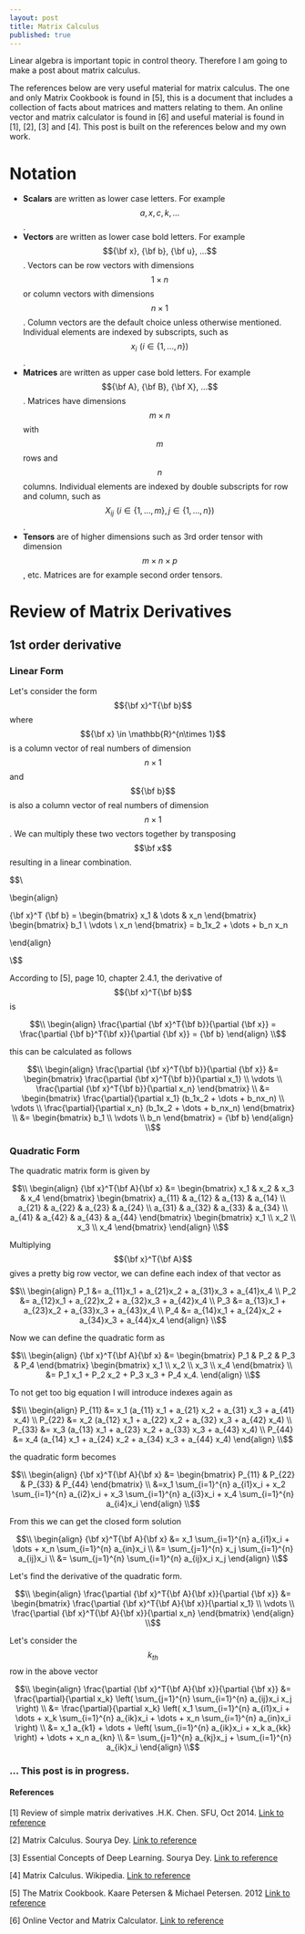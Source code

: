 ```yaml
---
layout: post
title: Matrix Calculus
published: true
---
```


Linear algebra is important topic in control theory. Therefore I am going to make a post about matrix calculus.

The references below are very useful material for matrix calculus. The one and only Matrix Cookbook is found in [5], this is a document that includes a collection of facts about matrices and matters relating to them. An online vector and matrix calculator is found in [6] and useful material is found in [1], [2], [3] and [4]. This post is built on the references below and my own work.

# Notation

* **Scalars** are written as lower case letters. For example $$a,x,c,k,...$$.
* **Vectors** are written as lower case bold letters. For example $${\bf x}, {\bf b}, {\bf u}, ...$$. Vectors can be row vectors with dimensions $$1\times n$$ or column vectors with dimensions $$n \times 1$$. Column vectors are the default choice unless otherwise mentioned. Individual elements are indexed by subscripts, such as $$x_i \, \, (i \in \{1,\dots,n\})$$.
* **Matrices** are written as upper case bold letters. For example $${\bf A}, {\bf B}, {\bf X}, ...$$. Matrices have dimensions $$m \times n$$ with $$m$$ rows and $$n$$ columns. Individual elements are indexed by double subscripts for row and column, such as $$X_{ij} \, \, (i \in \{1, \dots ,m\}, \, j \in \{1,\dots,n\})$$.
* **Tensors** are of higher dimensions such as 3rd order tensor with dimension $$m \times n \times p$$, etc. Matrices are for example second order tensors. 

# Review of Matrix Derivatives

## 1st order derivative

### Linear Form

Let's consider the form $${\bf x}^T{\bf b}$$ where $${\bf x} \in \mathbb{R}^{n\times 1}$$ is a column vector of real numbers of dimension $$n \times 1$$ and $${\bf b}$$ is also a column vector of real numbers of dimension $$n \times 1$$. We can multiply these two vectors together by transposing $$\bf x$$ resulting in a linear combination.

$$\\

\begin{align}

{\bf x}^T {\bf b} = \begin{bmatrix} x_1 & \dots & x_n \end{bmatrix} \begin{bmatrix} b_1 \\ \vdots \\ x_n \end{bmatrix} = b_1x_2 + \dots + b_n x_n

\end{align}

\\$$

According to [5], page 10, chapter 2.4.1, the derivative of $${\bf x}^T{\bf b}$$ is 

$$\\
\begin{align}
\frac{\partial {\bf x}^T{\bf b}}{\partial {\bf x}} = \frac{\partial {\bf b}^T{\bf x}}{\partial {\bf x}} = {\bf b}
\end{align}
\\$$

this can be calculated as follows

$$\\
\begin{align}
\frac{\partial {\bf x}^T{\bf b}}{\partial {\bf x}} &= \begin{bmatrix} \frac{\partial {\bf x}^T{\bf b}}{\partial x_1} \\ \vdots \\ \frac{\partial {\bf x}^T{\bf b}}{\partial x_n} \end{bmatrix} \\
&= \begin{bmatrix} \frac{\partial}{\partial x_1} (b_1x_2 + \dots + b_nx_n) \\ \vdots \\ \frac{\partial}{\partial x_n} (b_1x_2 + \dots + b_nx_n) \end{bmatrix} \\
&= \begin{bmatrix} b_1 \\ \vdots \\ b_n \end{bmatrix} = {\bf b}
\end{align}
\\$$

### Quadratic Form

The quadratic matrix form is given by

$$\\
\begin{align}
{\bf x}^T{\bf A}{\bf x} &= \begin{bmatrix} x_1 & x_2 & x_3 & x_4 \end{bmatrix} \begin{bmatrix} a_{11} & a_{12} & a_{13} & a_{14} \\
a_{21} & a_{22} & a_{23} & a_{24} \\
a_{31} & a_{32} & a_{33} & a_{34} \\
a_{41} & a_{42} & a_{43} & a_{44} 
\end{bmatrix}
\begin{bmatrix} x_1 \\ x_2 \\ x_3 \\ x_4 \end{bmatrix} 
\end{align}
\\$$

Multiplying $${\bf x}^T{\bf A}$$ gives a pretty big row vector, we can define each index of that vector as

$$\\
\begin{align}
P_1 &= a_{11}x_1 + a_{21}x_2 + a_{31}x_3 + a_{41}x_4 \\
P_2 &= a_{12}x_1 + a_{22}x_2 + a_{32}x_3 + a_{42}x_4 \\
P_3 &= a_{13}x_1 + a_{23}x_2 + a_{33}x_3 + a_{43}x_4 \\
P_4 &= a_{14}x_1 + a_{24}x_2 + a_{34}x_3 + a_{44}x_4 
\end{align}
\\$$

Now we can define the quadratic form as

$$\\
\begin{align}
{\bf x}^T{\bf A}{\bf x} &= \begin{bmatrix} P_1 & P_2 & P_3 & P_4 \end{bmatrix} 
\begin{bmatrix} x_1 \\ x_2 \\ x_3 \\ x_4 \end{bmatrix} \\
&= P_1 x_1 + P_2 x_2 + P_3 x_3 + P_4 x_4.
\end{align}
\\$$

To not get too big equation I will introduce indexes again as

$$\\
\begin{align}
P_{11} &= x_1 (a_{11} x_1 + a_{21} x_2 + a_{31} x_3 + a_{41} x_4) \\
P_{22} &= x_2 (a_{12} x_1 + a_{22} x_2 + a_{32} x_3 + a_{42} x_4) \\
P_{33} &= x_3 (a_{13} x_1 + a_{23} x_2 + a_{33} x_3 + a_{43} x_4) \\
P_{44} &= x_4 (a_{14} x_1 + a_{24} x_2 + a_{34} x_3 + a_{44} x_4) 
\end{align}
\\$$

the quadratic form becomes

$$\\
\begin{align}
 {\bf x}^T{\bf A}{\bf x} &= \begin{bmatrix} P_{11} & P_{22} & P_{33} & P_{44} \end{bmatrix} \\
&=x_1 \sum_{i=1}^{n} a_{i1}x_i + x_2 \sum_{i=1}^{n} a_{i2}x_i + x_3 \sum_{i=1}^{n} a_{i3}x_i + x_4 \sum_{i=1}^{n} a_{i4}x_i 
\end{align}
\\$$

From this we can get the closed form solution

$$\\
\begin{align}
 {\bf x}^T{\bf A}{\bf x} &= x_1 \sum_{i=1}^{n} a_{i1}x_i + \dots + x_n \sum_{i=1}^{n} a_{in}x_i \\
 &= \sum_{j=1}^{n} x_j \sum_{i=1}^{n} a_{ij}x_i \\
 &= \sum_{j=1}^{n} \sum_{i=1}^{n} a_{ij}x_i x_j
\end{align}
\\$$

Let's find the derivative of the quadratic form. 

$$\\
\begin{align}
\frac{\partial {\bf x}^T{\bf A}{\bf x}}{\partial {\bf x}}  &= \begin{bmatrix} \frac{\partial {\bf x}^T{\bf A}{\bf x}}{\partial x_1} \\ \vdots \\ \frac{\partial {\bf x}^T{\bf A}{\bf x}}{\partial x_n} \end{bmatrix}
\end{align}
\\$$

Let's consider the $$k_{th}$$ row in the above vector

$$\\
\begin{align}
\frac{\partial {\bf x}^T{\bf A}{\bf x}}{\partial {\bf x}}  &= \frac{\partial}{\partial x_k} \left( \sum_{j=1}^{n} \sum_{i=1}^{n} a_{ij}x_i x_j \right) \\
&= \frac{\partial}{\partial x_k} \left( x_1 \sum_{i=1}^{n} a_{i1}x_i + \dots + x_k \sum_{i=1}^{n} a_{ik}x_i + \dots + x_n \sum_{i=1}^{n} a_{in}x_i \right) \\
&= x_1 a_{k1} + \dots + \left( \sum_{i=1}^{n} a_{ik}x_i + x_k a_{kk} \right) + \dots + x_n a_{kn} \\
&= \sum_{j=1}^{n} a_{kj}x_j + \sum_{i=1}^{n} a_{ik}x_i
\end{align}
\\$$


### ... This post is in progress.

#### References

[1] Review of simple matrix derivatives .H.K. Chen. SFU, Oct 2014. [Link to reference](https://www.sfu.ca/%7Ehaiyunc/notes/matrix_calculus.pdf)

[2] Matrix Calculus. Sourya Dey. [Link to reference](https://souryadey.github.io/teaching/material/Matrix_Calculus.pdf)

[3] Essential Concepts of Deep Learning. Sourya Dey. [Link to reference](https://www.overleaf.com/project/5afb2d49f2e25c77af32340f)

[4] Matrix Calculus. Wikipedia. [Link to reference](https://en.wikipedia.org/wiki/Matrix_calculus)

[5] The Matrix Cookbook. Kaare Petersen & Michael Petersen. 2012 [Link to reference](https://www.math.uwaterloo.ca/~hwolkowi/matrixcookbook.pdf)

[6] Online Vector and Matrix Calculator. [Link to reference](https://www.matrixcalculus.org/)
